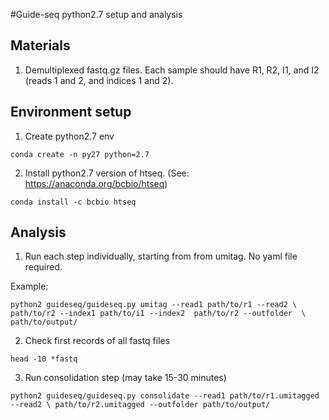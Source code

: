 #Guide-seq python2.7 setup and analysis

## Materials
  1. Demultiplexed fastq.gz files. Each sample should have R1, R2, I1, and I2 (reads 1 and 2, and indices 1 and 2).
  
## Environment setup
  1. Create python2.7 env

  `conda create -n py27 python=2.7`
  
  2. Install python2.7 version of htseq. (See: https://anaconda.org/bcbio/htseq)
  
  `conda install -c bcbio htseq`

## Analysis
  1. Run each step individually, starting from from umitag. No yaml file required. 
  
  Example:
  
  ` python2 guideseq/guideseq.py umitag --read1 path/to/r1 --read2 \
  path/to/r2 --index1 path/to/i1 --index2  path/to/r2 --outfolder  \
  path/to/output/ `

  2. Check first records of all fastq files
  
  `head -10 *fastq`

  3. Run consolidation step (may take 15-30 minutes)
  
  ` python2 guideseq/guideseq.py consolidate --read1 path/to/r1.umitagged --read2 \
  path/to/r2.umitagged --outfolder path/to/output/ `
